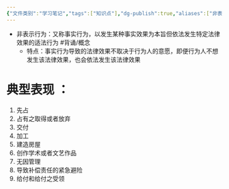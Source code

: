 ```yaml
---
{"文件类别":"学习笔记","tags":["知识点"],"dg-publish":true,"aliases":["非表示行为"],"permalink":"/学习笔记studyup/知识点cheese/事实行为/","dgPassFrontmatter":true,"noteIcon":"","created":"2024-09-13T08:34:51.718+08:00","updated":"2024-10-13T16:21:29.638+08:00"}
---
```


- 非表示行为：又称事实行为，以发生某种事实效果为本旨但依法发生特定法律效果的适法行为 #背诵/概念 
	- 特点：事实行为导致的法律效果不取决于行为人的意愿，即便行为人不想发生该法律效果，也会依法发生该法律效果

# 典型表现 ：
1. 先占
2. 占有之取得或者放弃
3. 交付
4. 加工
5. 建造房屋
6. 创作学术或者文艺作品
7. 无因管理
8. 导致补偿责任的紧急避险
9. 给付和给付之受领